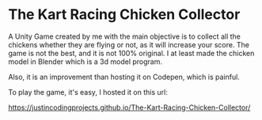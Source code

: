 # The Kart Racing Chicken Collector
 A Unity Game created by me with the main objective is to collect all the chickens whether they are flying or not, as it will increase your score. The game is not the best, and it is not 100% original. I at least made the chicken model in Blender which is a 3d model program.

Also, it is an improvement than hosting it on Codepen, which is painful.

To play the game, it's easy, I hosted it on this url:

https://justincodingprojects.github.io/The-Kart-Racing-Chicken-Collector/
